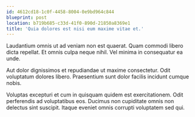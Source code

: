```yaml
---
id: 4612cd18-1c0f-4458-8004-0e9bd964c844
blueprint: post
location: b719b685-c33d-41f0-890d-21850a8369e1
title: 'Quia dolores est nisi eum maxime vitae et.'
---
```

Laudantium omnis ut ad veniam non est quaerat. Quam commodi libero dicta repellat. Et omnis culpa neque nihil. Vel minima in consequatur ea unde.

Aut dolor dignissimos et repudiandae ut maxime consectetur. Odit voluptatum dolores libero. Praesentium sunt dolor facilis incidunt cumque nobis.

Voluptas excepturi et cum in quisquam quidem est exercitationem. Odit perferendis ad voluptatibus eos. Ducimus non cupiditate omnis non delectus sint suscipit. Itaque eveniet omnis corrupti voluptatem sed qui.